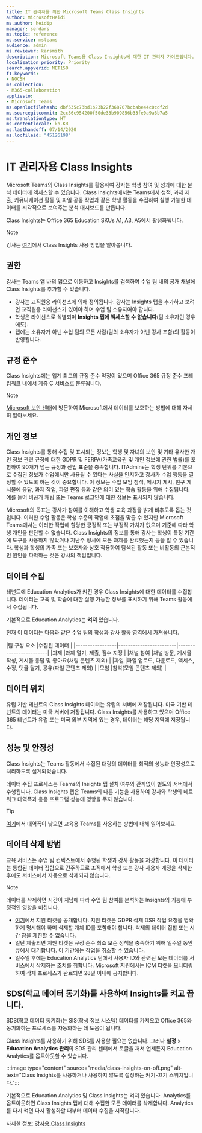 ```yaml
---
title: IT 관리자를 위한 Microsoft Teams Class Insights
author: MicrosoftHeidi
ms.author: heidip
manager: serdars
ms.topic: reference
ms.service: msteams
audience: admin
ms.reviewer: karsmith
description: Microsoft Teams용 Class Insights에 대한 IT 관리자 가이드입니다.
localization_priority: Priority
search.appverid: MET150
f1.keywords:
- NOCSH
ms.collection:
- M365-collaboration
appliesto:
- Microsoft Teams
ms.openlocfilehash: dbf535c73bd1b23b22f368707bcbabe44c0cdf2d
ms.sourcegitcommit: 2cc36c954200f50de33b909856b33fe0a9a6b7a5
ms.translationtype: HT
ms.contentlocale: ko-KR
ms.lasthandoff: 07/14/2020
ms.locfileid: "45126198"
---
```

# <a name="class-insights-for-it-admins"></a>IT 관리자용 Class Insights

Microsoft Teams의 Class Insights를 활용하여 강사는 학생 참여 및 성과에 대한 분석 데이터에 액세스할 수 있습니다. Class Insights에서는 Teams에서 성적, 과제 제출, 커뮤니케이션 활동 및 파일 공동 작업과 같은 학생 활동을 수집하여 실행 가능한 데이터를 시각적으로 보여주는 분석 대시보드를 만듭니다.

Class Insights는 Office 365 Education SKUs A1, A3, A5에서 활성화됩니다.

> [!NOTE]
> 강사는 [여기](https://support.microsoft.com/office/actionable-analytics-with-class-insights-in-teams-163add4f-997d-4a01-91de-2846fe4e99bc)에서 Class Insights 사용 방법을 알아봅니다.

## <a name="permissions"></a>권한

강사는 Teams 앱 바의 앱으로 이동하고 Insights를 검색하여 수업 팀 내의 공개 채널에 Class Insights를 추가할 수 있습니다.

- 강사는 교직원용 라이선스에 의해 정의됩니다. 강사는 Insights 탭을 추가하고 보려면 교직원용 라이선스가 있어야 하며 수업 팀 소유자여야 합니다.
- 학생은 라이선스로 식별되며 **Insights 탭에 액세스할 수 없습니다**(팀 소유자인 경우에도).
- 탭에는 소유자가 아닌 수업 팀의 모든 사람(팀의 소유자가 아닌 강사 포함)의 활동이 반영됩니다.

## <a name="compliance"></a>규정 준수

Class Insights에는 업계 최고의 규정 준수 약정이 있으며 Office 365 규정 준수 프레임워크 내에서 계층 C 서비스로 분류됩니다.

> [!NOTE]
> [Microsoft 보안 센터](https://www.microsoft.com/trust-center)에 방문하여 Microsoft에서 데이터를 보호하는 방법에 대해 자세히 알아보세요.

## <a name="privacy"></a>개인 정보

Class Insights를 통해 수집 및 표시되는 정보는 학생 및 자녀의 보안 및 기타 유사한 개인 정보 관련 규정에 대한 GDPR 및 FERPA(가족교육권 및 개인 정보에 관한 법률)를 포함하여 90개가 넘는 규정과 산업 표준을 충족합니다. ITAdmins는 학생 단위를 기본으로 수집된 정보가 수업에서만 사용될 수 있다는 사실을 인지하고 강사가 수업 행동을 결정할 수 있도록 하는 것이 중요합니다. 이 정보는 수업 모임 참석, 메시지 게시, 친구 게시물에 응답, 과제 작업, 파일 편집 등과 같은 의미 있는 학습 활동을 위해 수집됩니다. 예를 들어 비공개 채팅 또는 Teams 로그인에 대한 정보는 표시되지 않습니다.

Microsoft의 목표는 강사가 참여를 이해하고 학생 교육 과정을 밝게 비추도록 돕는 것입니다. 이러한 수업 활동은 학생 수준의 작업에 초점을 맞출 수 있지만 Microsoft Teams에서는 이러한 작업에 할당한 긍정적 또는 부정적 가치가 없으며 기준에 따라 학생 개인을 판단할 수 없습니다. Class Insights의 정보를 통해 강사는 학생이 특정 기간에 도구를 사용하지 않았거나 지난주 정시에 모든 과제를 완료했는지 등을 알 수 있습니다. 학생과 학생의 가족 또는 보호자와 상호 작용하여 탐색된 활동 또는 비활동의 근본적인 원인을 파악하는 것은 강사의 책임입니다.

## <a name="data-collection"></a>데이터 수집

테넌트에 Education Analytics가 켜진 경우 Class Insights에 대한 데이터를 수집합니다. 데이터는 교육 및 학습에 대한 실행 가능한 정보를 표시하기 위해 Teams 활동에서 수집됩니다.

기본적으로 Education Analytics는 **켜져** 있습니다.

현재 이 데이터는 다음과 같은 수업 팀의 학생과 강사 활동 영역에서 가져옵니다.

|팀 구성 요소  |수집된 데이터  |
|-----------------|------------------------|------------------------|
|과제 |과제 열기, 제출, 점수 지정 |
|채널 참여 |채널 방문, 게시물 작성, 게시물 응답 및 좋아요(채팅 콘텐츠 제외) |
|파일 |파일 업로드, 다운로드, 액세스, 수정, 댓글 달기, 공유(파일 콘텐츠 제외) |
|모임 |참석(모임 콘텐츠 제외) |

## <a name="data-location"></a>데이터 위치

유럽 기반 테넌트의 Class Insights 데이터는 유럽의 서버에 저장됩니다. 미국 기반 테넌트의 데이터는 미국 서버에 저장됩니다. Class Insights를 사용하고 있으며 Office 365 테넌트가 유럽 또는 미국 외부 지역에 있는 경우, 데이터는 해당 지역에 저장됩니다.

## <a name="performance-and-reliability"></a>성능 및 안정성

Class Insights는 Teams 활동에서 수집된 대량의 데이터를 최적의 성능과 안정성으로 처리하도록 설계되었습니다.

데이터 수집 프로세스는 Teams의 Insights 탭 설치 여부와 관계없이 별도의 서버에서 수행됩니다. Class Insights 탭은 Teams의 다른 기능을 사용하여 강사와 학생의 네트워크 대역폭과 응용 프로그램 성능에 영향을 주지 않습니다.

> [!TIP]
> [여기](edu-remote-low-bandwidth.md)에서 대역폭이 낮으면 교육용 Teams를 사용하는 방법에 대해 읽어보세요.

## <a name="how-to-delete-your-data"></a>데이터 삭제 방법

교육 서비스는 수업 팀 컨텍스트에서 수행된 학생과 강사 활동을 저장합니다. 이 데이터는 통합된 데이터 집합으로 간주하므로 조직에서 학생 또는 강사 사용자 계정을 삭제한 후에도 서비스에서 자동으로 삭제되지 않습니다.

> [!NOTE]
> 데이터를 삭제하면 시간이 지남에 따라 수업 팀 참여를 분석하는 Insights의 기능에 부정적인 영향을 미칩니다.

- [여기](https://edusupport.microsoft.com/support)에서 지원 티켓을 공개합니다. 지원 티켓은 GDPR 삭제 DSR 작업 요청을 명확하게 명시해야 하며 삭제할 개체 ID를 포함해야 합니다. 삭제의 데이터 집합 또는 시간 창을 제한할 수 없습니다.
- 일단 제출되면 지원 티켓은 규정 준수 최소 보존 정책을 충족하기 위해 일주일 동안 큐에서 대기합니다. 이 기간에는 작업을 취소할 수 있습니다.
- 일주일 후에는 Education Analytics 팀에서 사용자 ID와 관련된 모든 데이터를 서비스에서 삭제하는 조치를 취합니다. Microsoft 지원에서는 ICM 티켓을 모니터링하여 삭제 프로세스가 완료되면 28일 이내에 공지합니다.

## <a name="turn-insights-off-and-on-using-school-data-sync-sds"></a>SDS(학교 데이터 동기화)를 사용하여 Insights를 켜고 끕니다.

SDS(학교 데이터 동기화)는 SIS(학생 정보 시스템) 데이터를 가져오고 Office 365와 동기화하는 프로세스를 자동화하는 데 도움이 됩니다.

Class Insights를 사용하기 위해 SDS를 사용할 필요는 없습니다. 그러나 **설정** > **Education Analytics 관리**의 SDS 관리 센터에서 토글을 꺼서 언제든지 Education Analytics를 옵트아웃할 수 있습니다.

:::image type="content" source="media/class-insights-on-off.png" alt-text="Class Insights를 사용하거나 사용하지 않도록 설정하는 켜기-끄기 스위치입니다.":::

기본적으로 Education Analytics 및 Class Insights는 켜져 있습니다. Analytics를 옵트아웃하면 Class Insights 탭에 대해 수집한 모든 데이터를 삭제합니다. Analytics를 다시 켜면 다시 활성화할 때부터 데이터 수집을 시작합니다.

자세한 정보: [강사용 Class Insights](https://support.microsoft.com/office/actionable-analytics-with-class-insights-in-teams-163add4f-997d-4a01-91de-2846fe4e99bc)
